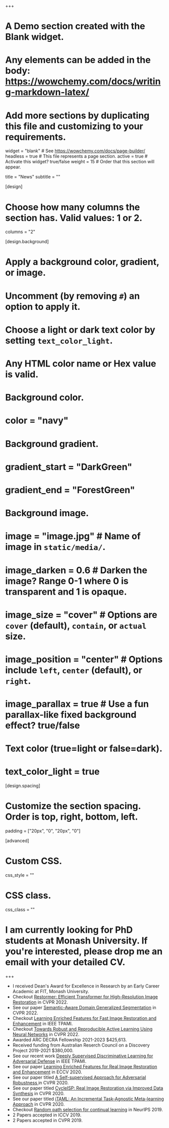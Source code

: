 +++
# A Demo section created with the Blank widget.
# Any elements can be added in the body: https://wowchemy.com/docs/writing-markdown-latex/
# Add more sections by duplicating this file and customizing to your requirements.

widget = "blank"  # See https://wowchemy.com/docs/page-builder/
headless = true  # This file represents a page section.
active = true  # Activate this widget? true/false
weight = 15  # Order that this section will appear.

title = "News"
subtitle = ""

[design]
  # Choose how many columns the section has. Valid values: 1 or 2.
  columns = "2"

[design.background]
  # Apply a background color, gradient, or image.
  #   Uncomment (by removing `#`) an option to apply it.
  #   Choose a light or dark text color by setting `text_color_light`.
  #   Any HTML color name or Hex value is valid.

  # Background color.
  # color = "navy"
  
  # Background gradient.
  # gradient_start = "DarkGreen"
  # gradient_end = "ForestGreen"
  
  # Background image.
  # image = "image.jpg"  # Name of image in `static/media/`.
  # image_darken = 0.6  # Darken the image? Range 0-1 where 0 is transparent and 1 is opaque.
  # image_size = "cover"  #  Options are `cover` (default), `contain`, or `actual` size.
  # image_position = "center"  # Options include `left`, `center` (default), or `right`.
  # image_parallax = true  # Use a fun parallax-like fixed background effect? true/false
  
  # Text color (true=light or false=dark).
  # text_color_light = true

[design.spacing]
  # Customize the section spacing. Order is top, right, bottom, left.
  padding = ["20px", "0", "20px", "0"]

[advanced]
 # Custom CSS. 
 css_style = ""
 
 # CSS class.
 css_class = ""
# **I am currently looking for PhD students at Monash University. If you're interested, please drop me an email with your detailed CV.**

+++
- I received Dean's Award for Excellence in Research by an Early Career Academic at FIT, Monash University.
- Checkout [Restormer: Efficient Transformer for High-Resolution Image Restoration](https://mhayat.net/publication/zamir2022restormer/) in CVPR 2022.
- See our paper [Semantic-Aware Domain Generalized Segmentation](https://mhayat.net/publication/peng2022semantic/) in CVPR 2022.
- Checkout [Learning Enriched Features for Fast Image Restoration and Enhancement](https://mhayat.net/publication/zamir2022mirnetv2/) in IEEE TPAMI.
- Checkout [Towards Robust and Reproducible Active Learning Using Neural Networks](https://mhayat.net/publication/munjal2022torchal/) in CVPR 2022.
- Awarded ARC DECRA Fellowship 2021-2023 $425,613.
- Received funding from Australian Reserch Council on a Discovery Project 2019-2021 $380,000.
- See our recent work [Deeply Supervised Discriminative Learning for Adversarial Defense](https://mhayat.net/publication/mustafa2020deeply/) in IEEE TPAMI.
- See our paper [Learning Enriched Features for Real Image Restoration and Enhancement](https://mhayat.net/publication/zamir2020learning/) in ECCV 2020.
- See our paper titled [A Self-supervised Approach for Adversarial Robustness
](https://mhayat.net/publication/naseer2020self/) in CVPR 2020.
- See our paper titled [CycleISP: Real Image Restoration via Improved Data Synthesis](https://mhayat.net/publication/zamir2020cycleisp/) in CVPR 2020.
- See our paper titled [iTAML: An Incremental Task-Agnostic Meta-learning Approach](https://mhayat.net/publication/rajasegaran2020itaml/) in CVPR 2020.
- Checkout [Random path selection for continual learning](https://mhayat.net/publication/rajasegaran2019random/) in NeurIPS 2019.
- 2 Papers accepted in ICCV 2019.
- 2 Papers accepted in CVPR 2019.


